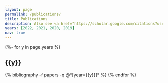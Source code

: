 ```yaml
---
layout: page
permalink: /publications/
title: Publications
description: Also see <a href="https://scholar.google.com/citations?user=N1O2KT8AAAAJ">Google Scholar</a>. <br> <em>*</em> denotes equal contribution and joint lead authorship.
years: [2022, 2021, 2020, 2019]
nav: true
---
```

<!-- _pages/publications.md -->
<div class="publications">

{%- for y in page.years %}
  <h2 class="year">{{y}}</h2>
  {% bibliography -f papers -q @*[year={{y}}]* %}
{% endfor %}

</div>
